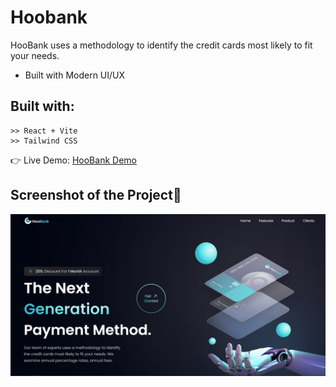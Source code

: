 # Hoobank

HooBank uses a methodology to identify the credit cards most likely to fit your needs.
- Built with Modern UI/UX

## Built with:

    >> React + Vite
    >> Tailwind CSS

👉 Live Demo: <a href='https://hoo-bank-puce.vercel.app//'>HooBank Demo</a>

## Screenshot of the Project📸

![Screenshot](/public/page.jpg)
